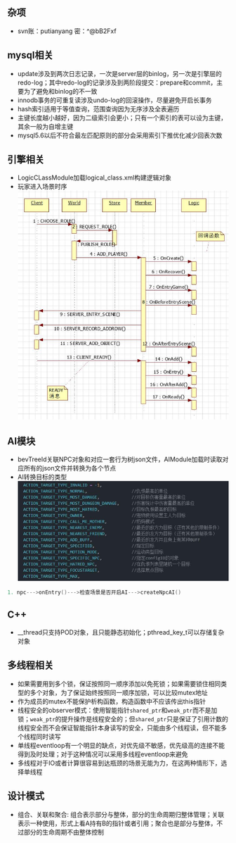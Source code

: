 ## 杂项
- svn账：putianyang 密：^@bB2Fxf

## mysql相关
- update涉及到两次日志记录，一次是server层的binlog，另一次是引擎层的redo-log；其中redo-log的记录涉及到两阶段提交：prepare和commit，主要为了避免和binlog的不一致
- innodb事务的可重复读涉及undo-log的回滚操作，尽量避免开启长事务
- hash索引适用于等值查询，范围查询因为无序涉及全表遍历
- 主键长度越小越好，因为二级索引会更小；只有一个索引的表可以设为主键，其余一般为自增主键
- mysql5.6以后不符合最左匹配原则的部分会采用索引下推优化减少回表次数

## 引擎相关
- LogicCLassModule加载logical_class.xml构建逻辑对象
- 玩家进入场景时序
![](/pic/player_1.jpg)


## AI模块
- bevTreeId关联NPC对象和对应一套行为树json文件，AIModule加载时读取对应所有的json文件并转换为各个节点
- AI转换目标的类型
![](/pic/ai_target_type.jpg)


```c++
1. npc--->onEntry()--->检查场景是否开启AI--->createNpcAI()
```

## C++
- __thread只支持POD对象，且只能静态初始化；pthread_key_t可以存储复杂对象

## 多线程相关
- 如果需要用到多个锁，保证按照同一顺序添加以免死锁；如果需要锁住相同类型的多个对象，为了保证始终按照同一顺序加锁，可以比较mutex地址
- 作为成员的mutex不能保护析构函数，构造函数中不应该传出this指针
- 线程安全的observer模式：使用智能指针`shared_ptr`和`weak_ptr`而不是加锁；`weak_ptr`的提升操作是线程安全的；但`shared_ptr`只是保证了引用计数的线程安全而不会保证智能指针本身读写的安全，只能由多个线程读，但不能多个线程同时读写
- 单线程eventloop有一个明显的缺点，对优先级不敏感，优先级高的连接不能得到及时处理；对于这种情况可以采用多线程eventloop来避免
- 多线程对于IO或者计算很容易到达瓶颈的场景无能为力，在这两种情形下，选择单线程

## 设计模式
- 组合、关联和聚合: 组合表示部分与整体，部分的生命周期归整体管理；关联表示一种使用，形式上看A持有B的指针或者引用；聚合也是部分与整体，不过部分的生命周期不由整体控制